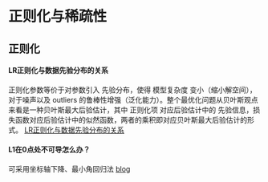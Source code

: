 # 正则化与稀疏性

## 正则化


#### LR正则化与数据先验分布的关系
正则化参数等价于对参数引入 先验分布，使得 模型复杂度 变小（缩小解空间），对于噪声以及 outliers 的鲁棒性增强（泛化能力）。整个最优化问题从贝叶斯观点来看是一种贝叶斯最大后验估计，其中 正则化项 对应后验估计中的 先验信息，损失函数对应后验估计中的似然函数，两者的乘积即对应贝叶斯最大后验估计的形式。 [LR正则化与数据先验分布的关系](https://note.youdao.com/ynoteshare1/index.html?id=2851b97199bcdc174001d72b1bec0372&type=note)




#### L1在0点处不可导怎么办？
可采用坐标轴下降、最小角回归法 [blog](https://www.cnblogs.com/pinard/p/6018889.html)
